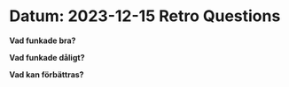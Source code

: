 # Datum: 2023-12-15 Retro Questions

**Vad funkade bra?**

**Vad funkade dåligt?**

**Vad kan förbättras?**
